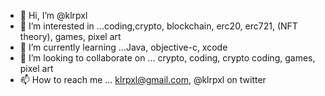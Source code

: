 - 👋 Hi, I’m @klrpxl
- 👀 I’m interested in ...coding,crypto, blockchain, erc20, erc721, (NFT theory), games, pixel art
- 🌱 I’m currently learning ...Java, objective-c, xcode
- 💞️ I’m looking to collaborate on ... crypto, coding, crypto coding, games, pixel art
- 📫 How to reach me ... klrpxl@gmail.com, @klrpxl on twitter

<!---
klrpxl/klrpxl is a ✨ special ✨ repository because its `README.md` (this file) appears on your GitHub profile.
You can click the Preview link to take a look at your changes.
--->
